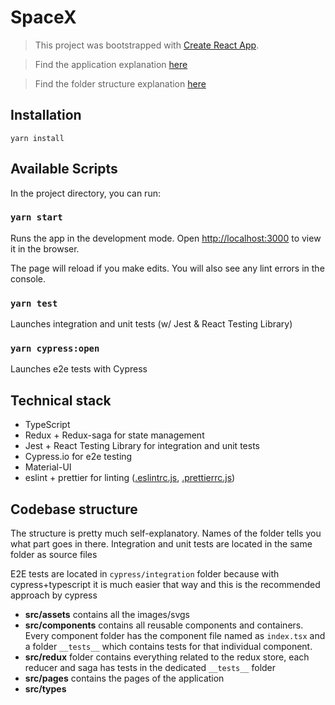 # SpaceX

> This project was bootstrapped with [Create React App](https://github.com/facebook/create-react-app).

> Find the application explanation [here](https://drive.google.com/file/d/1vBCnvG17KQNhknnX33RhellfKqYP0g3c/view?usp=sharing)

> Find the folder structure explanation [here](https://drive.google.com/file/d/1lxYA3Jw2RCz99k4dkNNj22mAgZKqFt3Y/view?usp=sharing)

## Installation

```
yarn install
```

## Available Scripts

In the project directory, you can run:

### `yarn start`

Runs the app in the development mode.
Open [http://localhost:3000](http://localhost:3000) to view it in the browser.

The page will reload if you make edits.
You will also see any lint errors in the console.

### `yarn test`

Launches integration and unit tests (w/ Jest & React Testing Library)

### `yarn cypress:open`

Launches e2e tests with Cypress

## Technical stack

- TypeScript
- Redux + Redux-saga for state management
- Jest + React Testing Library for integration and unit tests
- Cypress.io for e2e testing
- Material-UI
- eslint + prettier for linting ([.eslintrc.js](/.eslintrc.js), [.prettierrc.js](/.prettierrc.js))

## Codebase structure

The structure is pretty much self-explanatory. Names of the folder tells you what part goes in there.
Integration and unit tests are located in the same folder as source files

E2E tests are located in `cypress/integration` folder because with cypress+typescript it is much easier that way and
this is the recommended approach by cypress

- **src/assets** contains all the images/svgs
- **src/components** contains all reusable components and containers. Every component folder has the component file named as `index.tsx` and a folder `__tests__` which contains tests for that individual component.
- **src/redux** folder contains everything related to the redux store, each reducer and saga has tests in the dedicated `__tests__` folder
- **src/pages** contains the pages of the application
- **src/types**

